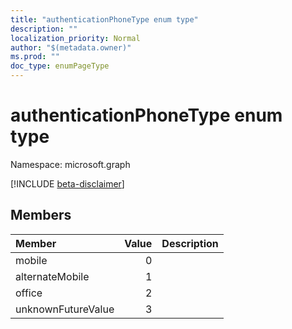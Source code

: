 ```yaml
---
title: "authenticationPhoneType enum type"
description: ""
localization_priority: Normal
author: "$(metadata.owner)"
ms.prod: ""
doc_type: enumPageType
---
```


# authenticationPhoneType enum type

Namespace: microsoft.graph

[!INCLUDE [beta-disclaimer](../../includes/beta-disclaimer.md)]

## Members

| Member             | Value | Description |
| :----------------- | ----: | :---------- |
| mobile             | 0     |             |
| alternateMobile    | 1     |             |
| office             | 2     |             |
| unknownFutureValue | 3     |             |
